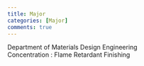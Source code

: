 ```yaml
---
title: Major
categories: [Major]
comments: true
---
```


Department of Materials Design Engineering<br>
Concentration : Flame Retardant Finishing<br>
